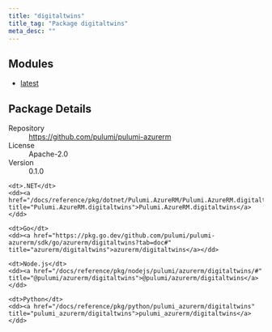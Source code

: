 ```yaml
---
title: "digitaltwins"
title_tag: "Package digitaltwins"
meta_desc: ""
---
```


<!-- WARNING: this file was generated by Pulumi Docs Generator. -->
<!-- Do not edit by hand unless you're certain you know what you are doing! -->



<h2 id="modules">Modules</h2>
<ul class="api">
    <li><a href="latest/" title="latest"><span class="symbol module"></span>latest</a></li>
</ul>

<h2 id="package-details">Package Details</h2>
<dl class="package-details">
	<dt>Repository</dt>
	<dd><a href="https://github.com/pulumi/pulumi-azurerm">https://github.com/pulumi/pulumi-azurerm</a></dd>
	<dt>License</dt>
	<dd>Apache-2.0</dd>
	<dt>Version</dt>
	<dd>0.1.0</dd>
</dl>



<dl class="tabular">

    <dt>.NET</dt>
    <dd><a href="/docs/reference/pkg/dotnet/Pulumi.AzureRM/Pulumi.AzureRM.digitaltwins.html" title="Pulumi.AzureRM.digitaltwins">Pulumi.AzureRM.digitaltwins</a></dd>

    <dt>Go</dt>
    <dd><a href="https://pkg.go.dev/github.com/pulumi/pulumi-azurerm/sdk/go/azurerm/digitaltwins?tab=doc#" title="azurerm/digitaltwins">azurerm/digitaltwins</a></dd>

    <dt>Node.js</dt>
    <dd><a href="/docs/reference/pkg/nodejs/pulumi/azurerm/digitaltwins/#" title="@pulumi/azurerm/digitaltwins">@pulumi/azurerm/digitaltwins</a></dd>

    <dt>Python</dt>
    <dd><a href="/docs/reference/pkg/python/pulumi_azurerm/digitaltwins" title="pulumi_azurerm/digitaltwins">pulumi_azurerm/digitaltwins</a></dd>

</dl>

